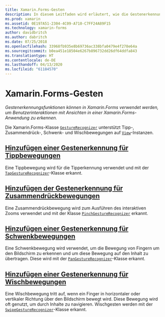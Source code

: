 ```yaml
---
title: Xamarin.Forms-Gesten
description: In diesem Leitfaden wird erläutert, wie die Gestenerkennungsfunktionen in Xamarin.Forms verwendet werden können, um Benutzerinteraktionen mit Ansichten in einer Xamarin.Forms-Anwendung zu erkennen.
ms.prod: xamarin
ms.assetid: 0E197A51-2304-4C09-A710-C7FF24A89F15
ms.technology: xamarin-forms
author: davidbritch
ms.author: dabritch
ms.date: 07/25/2018
ms.openlocfilehash: 33968fb935e8b69736ac338bfa0479e4f278e64a
ms.sourcegitcommit: b0ea451e18504e6267b896732dd26df64ddfa843
ms.translationtype: HT
ms.contentlocale: de-DE
ms.lasthandoff: 04/13/2020
ms.locfileid: "61184570"
---
```

# <a name="xamarinforms-gestures"></a>Xamarin.Forms-Gesten

_Gestenerkennungsfunktionen können in Xamarin.Forms verwendet werden, um Benutzerinteraktionen mit Ansichten in einer Xamarin.Forms-Anwendung zu erkennen._

Die Xamarin.Forms-Klasse [`GestureRecognizer`](xref:Xamarin.Forms.GestureRecognizer) unterstützt Tipp-, Zusammendrück-, Schwenk- und Wischbewegungen auf [`View`](xref:Xamarin.Forms.View)-Instanzen.

## <a name="adding-a-tap-gesture-recognizer"></a>[Hinzufügen einer Gestenerkennung für Tippbewegungen](tap.md)

Eine Tippbewegung wird für die Tipperkennung verwendet und mit der [`TapGestureRecognizer`](xref:Xamarin.Forms.TapGestureRecognizer)-Klasse erkannt.

## <a name="adding-a-pinch-gesture-recognizer"></a>[Hinzufügen der Gestenerkennung für Zusammendrückbewegungen](pinch.md)

Eine Zusammendrückbewegung wird zum Ausführen des interaktiven Zooms verwendet und mit der Klasse [`PinchGestureRecognizer`](xref:Xamarin.Forms.PinchGestureRecognizer) erkannt.

## <a name="adding-a-pan-gesture-recognizer"></a>[Hinzufügen einer Gestenerkennung für Schwenkbewegungen](pan.md)

Eine Schwenkbewegung wird verwendet, um die Bewegung von Fingern um den Bildschirm zu erkennen und um diese Bewegung auf den Inhalt zu übertragen. Diese wird mit der [`PanGestureRecognizer`](xref:Xamarin.Forms.PanGestureRecognizer)-Klasse erkannt.

## <a name="adding-a-swipe-gesture-recognizer"></a>[Hinzufügen einer Gestenerkennung für Wischbewegungen](swipe.md)

Eine Wischbewegung tritt auf, wenn ein Finger in horizontaler oder vertikaler Richtung über den Bildschirm bewegt wird. Diese Bewegung wird oft genutzt, um durch Inhalte zu navigieren. Wischgesten werden mit der [`SwipeGestureRecognizer`](xref:Xamarin.Forms.SwipeGestureRecognizer)-Klasse erkannt.
